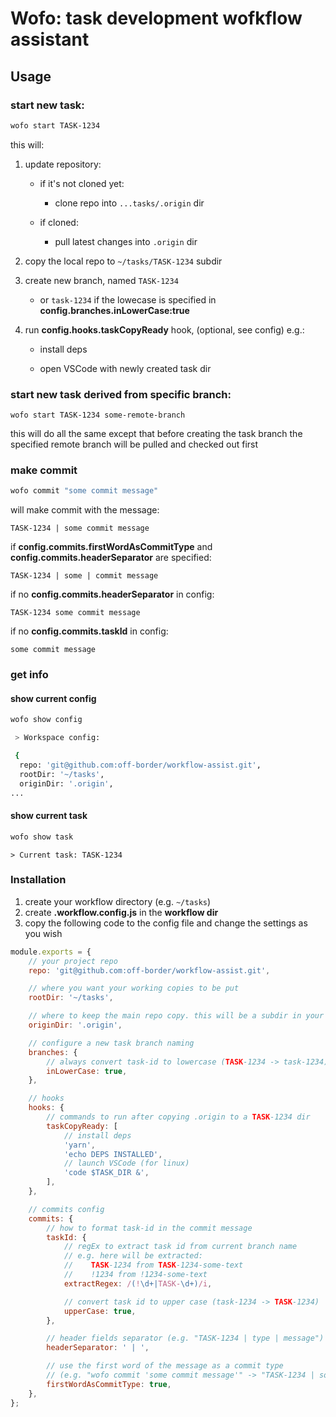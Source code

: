 # Wofo: task development wofkflow assistant

## Usage

### start new task:

```bash
wofo start TASK-1234
```

this will:

1.  update repository:

    -   if it's not cloned yet:

        -   clone repo into `...tasks/.origin` dir

    -   if cloned:

        -   pull latest changes into `.origin` dir

2.  copy the local repo to `~/tasks/TASK-1234` subdir

3.  create new branch, named `TASK-1234`

    -   or `task-1234` if the lowecase is specified in **config.branches.inLowerCase:true**

4.  run **config.hooks.taskCopyReady** hook, (optional, see config) e.g.:

    -   install deps

    -   open VSCode with newly created task dir

### start new task derived from specific branch:

`wofo start TASK-1234 some-remote-branch`

this will do all the same except that before creating the task
branch the specified remote branch will be pulled and checked out first

### make commit

```bash
wofo commit "some commit message"
```

will make commit with the message:

`TASK-1234 | some commit message`

if **config.commits.firstWordAsCommitType** and **config.commits.headerSeparator** are specified:

`TASK-1234 | some | commit message`

if no **config.commits.headerSeparator** in config:

`TASK-1234 some commit message`

if no **config.commits.taskId** in config:

`some commit message`

### get info

#### show current config

```bash
wofo show config
```

```bash
 > Workspace config:

 {
  repo: 'git@github.com:off-border/workflow-assist.git',
  rootDir: '~/tasks',
  originDir: '.origin',
...
```

#### show current task

```bash
wofo show task
```

```
> Current task: TASK-1234
```

### Installation

1. create your workflow directory (e.g. `~/tasks`)
2. create **.workflow.config.js** in the **workflow dir**
3. copy the following code to the config file and change the settings as you wish

```js
module.exports = {
    // your project repo
    repo: 'git@github.com:off-border/workflow-assist.git',

    // where you want your working copies to be put
    rootDir: '~/tasks',

    // where to keep the main repo copy. this will be a subdir in your rootDir
    originDir: '.origin',

    // configure a new task branch naming
    branches: {
        // always convert task-id to lowercase (TASK-1234 -> task-1234)
        inLowerCase: true,
    },

    // hooks
    hooks: {
        // commands to run after copying .origin to a TASK-1234 dir
        taskCopyReady: [
            // install deps
            'yarn',
            'echo DEPS INSTALLED',
            // launch VSCode (for linux)
            'code $TASK_DIR &',
        ],
    },

    // commits config
    commits: {
        // how to format task-id in the commit message
        taskId: {
            // regEx to extract task id from current branch name
            // e.g. here will be extracted:
            //    TASK-1234 from TASK-1234-some-text
            //    !1234 from !1234-some-text
            extractRegex: /(!\d+|TASK-\d+)/i,

            // convert task id to upper case (task-1234 -> TASK-1234)
            upperCase: true,
        },

        // header fields separator (e.g. "TASK-1234 | type | message")
        headerSeparator: ' | ',

        // use the first word of the message as a commit type
        // (e.g. "wofo commit 'some commit message'" -> "TASK-1234 | some | commit message)
        firstWordAsCommitType: true,
    },
};
```
